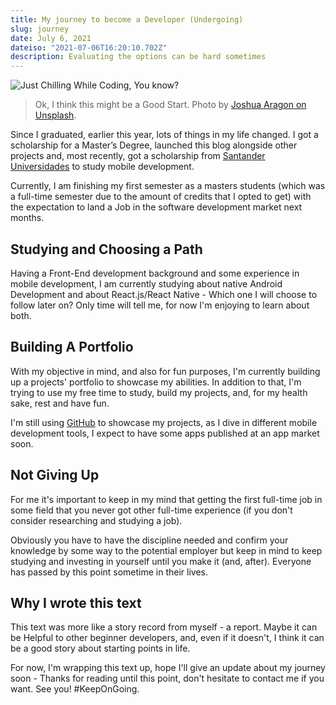 ```yaml
---
title: My journey to become a Developer (Undergoing)
slug: journey
date: July 6, 2021
dateiso: "2021-07-06T16:20:10.702Z"
description: Evaluating the options can be hard sometimes
---
```

![Just Chilling While Coding, You know?](./images/02.jpg)

> Ok, I think this might be a Good Start. Photo by [Joshua Aragon on Unsplash](https://unsplash.com/photos/EaB4Ml7C7fE).

Since I graduated, earlier this year, lots of things in my life changed. I got a scholarship for a Master’s Degree, launched this blog alongside other projects and, most recently, got a scholarship from [Santander Universidades](https://www.santander.com.br/universidades) to study mobile development.

Currently, I am finishing my first semester as a masters students (which was a full-time semester due to the amount of credits that I opted to get) with the expectation to land a Job in the software development market next months.

## Studying and Choosing a Path

Having a Front-End development background and some experience in mobile development, I am currently studying about native Android Development and about React.js/React Native - Which one I will choose to follow later on? Only time will tell me, for now I'm enjoying to learn about both. 

## Building A Portfolio

With my objective in mind, and also for fun purposes, I'm currently building up a projects' portfolio to showcase my abilities. In addition to that, I'm trying to use my free time to study, build my projects, and, for my health sake, rest and have fun. 

I'm still using 
[GitHub](https://github.com/joao-rafael/blog) to showcase my projects, as I dive in different mobile development tools, I expect to have some apps published at an app market soon.

## Not Giving Up

For me it's important to keep in my mind that getting the first full-time job in some field that you never got other full-time experience (if you don't consider researching and studying a job). 

Obviously you have to have the discipline needed and confirm your knowledge by some way to the potential employer but keep in mind to keep studying and investing in yourself until you make it (and, after). Everyone has passed by this point sometime in their lives.

## Why I wrote this text

This text was more like a story record from myself - a report. Maybe it can be Helpful to other beginner developers, and, even if it doesn't, I think it can be a good story about starting points in life. 

For now, I'm wrapping this text up, hope I'll give an update about my journey soon - Thanks for reading until this point, don't hesitate to contact me if you want. See you! #KeepOnGoing.
